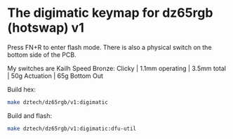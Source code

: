 # The digimatic keymap for dz65rgb (hotswap) v1

Press FN+R to enter flash mode. There is also a physical switch on the bottom side of the PCB.

My switches are Kailh Speed Bronze: Clicky | 1.1mm operating | 3.5mm total | 50g Actuation | 65g Bottom Out


Build hex:
```sh
make dztech/dz65rgb/v1:digimatic
```

Build and flash:
```sh
make dztech/dz65rgb/v1:digimatic:dfu-util
```



